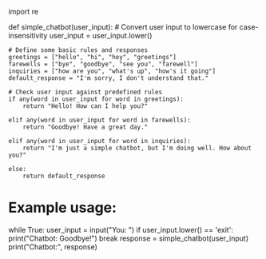 import re

def simple_chatbot(user_input):
    # Convert user input to lowercase for case-insensitivity
    user_input = user_input.lower()

    # Define some basic rules and responses
    greetings = ["hello", "hi", "hey", "greetings"]
    farewells = ["bye", "goodbye", "see you", "farewell"]
    inquiries = ["how are you", "what's up", "how's it going"]
    default_response = "I'm sorry, I don't understand that."

    # Check user input against predefined rules
    if any(word in user_input for word in greetings):
        return "Hello! How can I help you?"

    elif any(word in user_input for word in farewells):
        return "Goodbye! Have a great day."

    elif any(word in user_input for word in inquiries):
        return "I'm just a simple chatbot, but I'm doing well. How about you?"

    else:
        return default_response

# Example usage:
while True:
    user_input = input("You: ")
    if user_input.lower() == 'exit':
        print("Chatbot: Goodbye!")
        break
    response = simple_chatbot(user_input)
    print("Chatbot:", response)
